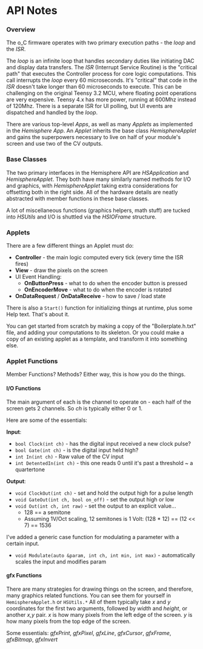 API Notes
===

### Overview

The o_C firmware operates with two primary execution paths - the _loop_ and the _ISR_.

The _loop_ is an infinite loop that handles secondary duties like initiating DAC and display data transfers.
The _ISR_ (Interrupt Service Routine) is the "critical path" that executes the Controller process for core logic computations. This call interrupts the _loop_ every 60 microseconds. It's "critical" that code in the _ISR_ doesn't take longer than 60 microseconds to execute. This can be challenging on the original Teensy 3.2 MCU, where floating point operations are very expensive. Teensy 4.x has more power, running at 600Mhz instead of 120Mhz.
There is a separate ISR for UI polling, but UI events are dispatched and handled by the _loop_.

There are various top-level *Apps*, as well as many *Applets* as implemented in the _Hemisphere_ *App*.
An *Applet* inherits the base class _HemisphereApplet_ and gains the superpowers necessary to live on half of your module's screen and use two of the CV outputs.

### Base Classes

The two primary interfaces in the Hemisphere API are _HSApplication_ and _HemisphereApplet_.
They both have many similarly named methods for I/O and graphics, with _HemisphereApplet_ taking extra considerations for offsetting both in the right side.
All of the hardware details are neatly abstracted with member functions in these base classes.

A lot of miscellaneous functions (graphics helpers, math stuff) are tucked into _HSUtils_ and I/O is shuttled via the _HSIOFrame_ structure.

### Applets

There are a few different things an Applet must do:
* **Controller** - the main logic computed every tick (every time the ISR fires)
* **View** - draw the pixels on the screen
* UI Event Handling:
  * **OnButtonPress** - what to do when the encoder button is pressed
  * **OnEncoderMove** - what to do when the encoder is rotated
* **OnDataRequest** / **OnDataReceive** - how to save / load state

There is also a `Start()` function for initializing things at runtime, plus some Help text. That's about it.

You can get started from scratch by making a copy of the "Boilerplate.h.txt" file, and adding your computations to its skeleton.
Or you could make a copy of an existing applet as a template, and transform it into something else.

### Applet Functions

Member Functions? Methods? Either way, this is how you do the things.

#### I/O Functions
The main argument of each is the channel to operate on - each half of the
screen gets 2 channels. So _ch_ is typically either 0 or 1.

Here are some of the essentials:

**Input**:
* `bool Clock(int ch)` - has the digital input received a new clock pulse?
* `bool Gate(int ch)` - is the digital input held high?
* `int In(int ch)` - Raw value of the CV input
* `int DetentedIn(int ch)` - this one reads 0 until it's past a threshold ~ a quartertone

**Output**:
* `void ClockOut(int ch)` - set and hold the output high for a pulse length
* `void GateOut(int ch, bool on_off)` - set the output high or low
* `void Out(int ch, int raw)` - set the output to an explicit value...
  - 128 == a semitone
  - Assuming 1V/Oct scaling, 12 semitones is 1 Volt: (128 * 12) == (12 << 7) == 1536

I've added a generic case function for modulating a parameter with a certain input.
* `void Modulate(auto &param, int ch, int min, int max)` - automatically scales the input and modifies param

#### gfx Functions
There are many strategies for drawing things on the screen, and therefore, many
graphics related functions. You can see them for yourself in `HemisphereApplet.h` or `HSUtils.*`
All of them typically take _x_ and _y_ coordinates for the first two arguments,
followed by _width_ and _height_, or another _x,y_ pair.
_x_ is how many pixels from the left edge of the screen.
_y_ is how many pixels from the top edge of the screen.

Some essentials: *gfxPrint*, *gfxPixel*, *gfxLine*, *gfxCursor*,
                *gfxFrame*, *gfxBitmap*, *gfxInvert*

